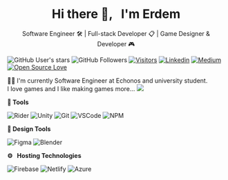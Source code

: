 <h1 align='center'>Hi there 👋, &nbsp; I'm Erdem</h1>
<p align='center'>Software Engineer 🛠 | Full-stack Developer 📋 | Game Designer & Developer 🎮 </p>

<!-- Badges -->
![GitHub User's stars](https://img.shields.io/github/stars/ecamlioglu?affiliations=OWNER&style=social)
![GitHub Followers](https://img.shields.io/github/followers/ecamlioglu?style=social)
[![Visitors](https://visitor-badge.glitch.me/badge?page_id=ecamlioglu.visitor-badge)](https://github.com/ecamlioglu)
[![Linkedin](https://img.shields.io/badge/Erdem%20%C3%87aml%C4%B1o%C4%9Flu-blue?style=flat&logo=linkedin&logoColor=white)](https://www.linkedin.com/in/ecamlioglu)
[![Medium](https://img.shields.io/badge/Medium-12100E?style=flat&logo=medium&logoColor=white)](https://medium.com/@ecamlioglu)
[![Open Source Love](https://badges.frapsoft.com/os/v2/open-source.svg?v=103)](https://github.com/ecamlioglu)

<p align='left'> 👨‍💻 I'm currently Software Engineer at Echonos and university student. <br> I love games and I like making games more... <img src="https://img.shields.io/badge/XBOX-%23107C10.svg?&style=flat&logo=xbox&logoColor=white"/> </p>

**🔨 Tools** <br>

![Rider](https://img.shields.io/badge/Rider-white.svg?&style=flat&logo=rider&logoColor=black)
![Unity](https://img.shields.io/badge/Unity-white.svg?&style=flat&logo=unity&logoColor=black)
![Git](https://img.shields.io/badge/-Git-000000?style=flat&logo=git&logoColor=F05032&labelColor=ffffff)
![VSCode](https://img.shields.io/badge/Visual_Studio_Code-0078d7.svg?&style=flat&logo=visual-studio-code&logoColor=white)
![NPM](https://img.shields.io/badge/-npm-000000?style=flat&logo=npm)

**🎨 Design Tools** <br>

![Figma](https://img.shields.io/badge/Figma-white.svg?&style=flat&logo=figma)
![Blender](https://img.shields.io/badge/blender-%23F5792A.svg?&style=flat&logo=blender&logoColor=white)

**⚙️ &nbsp; Hosting Technologies** <br>

![Firebase](https://img.shields.io/badge/Firebase-white.svg?&style=flat&logo=firebase)
![Netlify](https://img.shields.io/badge/-Netlify-000000?style=flat&logo=netlify&labelColor=000000)
![Azure](https://img.shields.io/badge/Azure-%230072C6.svg?&style=flat&logo=azure-devops&logoColor=white)

